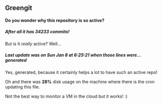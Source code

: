 ## Greengit

#### Do you wonder why this repository is so active?

##### After all it has 34233 commits!

But is it *really* active? Well...

##### Last update was on Sun Jan 8 at 6:25:21 when those lines were... generated

Yes, generated, because it certainly helps a lot to have such an active repo!

Oh and there was **28%** disk usage on the machine
where there is the cron updating this file.

Not the best way to monitor a VM in the cloud but it works! :)
